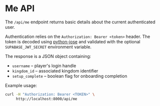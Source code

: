 # Me API

The `/api/me` endpoint returns basic details about the current authenticated user.

Authentication relies on the `Authorization: Bearer <token>` header. The token is decoded using [python-jose](https://github.com/pyauth/jose) and validated with the optional `SUPABASE_JWT_SECRET` environment variable.

The response is a JSON object containing:

- `username` – player's login handle
- `kingdom_id` – associated kingdom identifier
- `setup_complete` – boolean flag for onboarding completion

Example usage:

```bash
curl -H "Authorization: Bearer <TOKEN>" \
     http://localhost:8000/api/me
```
